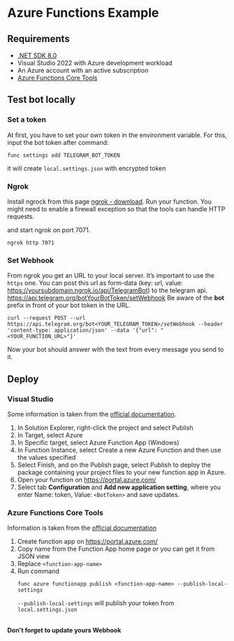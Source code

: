 # Azure Functions Example

## Requirements
- [.NET SDK 8.0](https://dotnet.microsoft.com/en-us/download/dotnet/8.0)
- Visual Studio 2022 with Azure development workload
- An Azure account with an active subscription
- [Azure Functions Core Tools](https://learn.microsoft.com/en-us/azure/azure-functions/functions-run-local)


## Test bot locally

### Set a token
At first, you have to set your own token in the environment variable. For this, input the bot token after command:

```
func settings add TELEGRAM_BOT_TOKEN
```

it will create `local.settings.json` with encrypted token

### Ngrok
Install ngrock from this page [ngrok - download](https://ngrok.com/download).
Run your function. You might need to enable a firewall exception so that the tools can handle HTTP requests.

and start ngrok on port 7071.

```
ngrok http 7071 
```

### Set Webhook
From ngrok you get an URL to your local server. It’s important to use the `https` one. You can post this url as form-data (key: url, value: https://yoursubdomain.ngrok.io/api/TelegramBot) to the telegram api.
https://api.telegram.org/botYourBotToken/setWebhook
Be aware of the **bot** prefix in front of your bot token in the URL.

```
curl --request POST --url https://api.telegram.org/bot<YOUR_TELEGRAM_TOKEN>/setWebhook --header 'content-type: application/json' --data '{"url": "<YOUR_FUNCTION_URL>"}'
```
Now your bot should answer with the text from every message you send to it.


## Deploy

### Visual Studio
Some information is taken from the [official documentation](https://docs.microsoft.com/en-us/azure/azure-functions/functions-create-your-first-function-visual-studio).

1. In Solution Explorer, right-click the project and select Publish
2. In Target, select Azure
3. In Specific target, select Azure Function App (Windows)
4. In Function Instance, select Create a new Azure Function and then use the values specified
5. Select Finish, and on the Publish page, select Publish to deploy the package containing your project files to your new function app in Azure.
6. Open your function on https://portal.azure.com/
7. Select tab **Configuration** and **Add new application setting**, where you enter Name: token, Value: `<BotToken>` and save updates.

### Azure Functions Core Tools
Information is taken from the [official documentation](https://learn.microsoft.com/en-us/azure/azure-functions/functions-run-local)

1. Create function app on https://portal.azure.com/
2. Copy name from the Function App home page or you can get it from JSON view
3. Replace `<function-app-name>`
4. Run command
    ```
    func azure functionapp publish <function-app-name> --publish-local-settings
    ```
    `--publish-local-settings` will publish your token from `local.settings.json`

<br /> **Don't forget to update yours Webhook**
